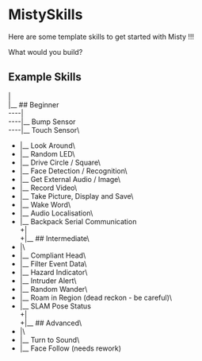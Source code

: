 # MistySkills

Here are some template skills to get started with Misty !!!

What would you build? 

## Example Skills

|\
|__ ## Beginner\
----|\
----|__ Bump Sensor\
----|__ Touch Sensor\
-   |__ Look Around\
-   |__ Random LED\
-   |__ Drive Circle / Square\
-   |__ Face Detection / Recognition\
-   |__ Get External Audio / Image\
-   |__ Record Video\   
-   |__ Take Picture, Display and Save\
-   |__ Wake Word\
-   |__ Audio Localisation\
-   |__ Backpack Serial Communication\
+|\
+|__ ## Intermediate\
-   |\
-   |__ Compliant Head\
-   |__ Filter Event Data\
-   |__ Hazard Indicator\
-   |__ Intruder Alert\
-   |__ Random Wander\
-   |__ Roam in Region (dead reckon - be careful)\
-   |__ SLAM Pose Status\
+|\
+|__ ## Advanced\
-   |\
-   |__ Turn to Sound\
-   |__ Face Follow (needs rework)
   

